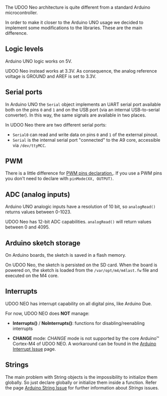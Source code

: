 The UDOO Neo architecture is quite different from a standard Arduino microcontroller.

In order to make it closer to the Arduino UNO usage we decided to implement some modifications to the libraries. These are the main difference.


## Logic levels
Arduino UNO logic works on 5V.

UDOO Neo instead works at 3.3V. As consequence, the analog reference voltage is GROUND and AREF is set to 3.3V.


## Serial ports
In Arduino UNO the `Serial` object implements an UART serial port available both on the pins `0` and `1` and on the USB port (via an internal USB-to-serial converter). In this way, the same signals are available in two places.

In UDOO Neo there are two different serial ports:

* `Serial0` can read and write data on pins `0` and `1` of the external pinout.
* `Serial` is the internal serial port "connected" to the A9 core, accessible via `/dev/ttyMCC`.


## PWM
There is a little difference for [PWM pins declaration.](../Debugging_&_Troubleshooting/Arduino_PWM_Issue.html). If you use a PWM pins you don't need to declare with `pinMode(XX, OUTPUT)`.


## ADC (analog inputs)
Arduino UNO analogic inputs have a resolution of 10 bit, so `analogRead()` returns values between 0-1023.

UDOO Neo has 12-bit ADC capabilities. `analogRead()` will return values between 0 and 4095.


## Arduino sketch storage
On Arduino boards, the sketch is saved in a flash memory.

On UDOO Neo, the sketch is persisted on the SD card. When the board is powered on, the sketch is loaded from the `/var/opt/m4/m4last.fw` file and executed on the M4 core.

## Interrupts
UDOO NEO has interrupt capability on all digital pins, like Arduino Due.

For now, UDOO NEO does **NOT** manage:
 - **Interrupts()** / **NoInterrupts()**: functions for disabling/reenabling interrupts

 - **CHANGE** mode: *CHANGE* mode is not supported by the core Arduino&trade; Cortex-M4 of UDOO NEO. A workaround can be found in the [Arduino Interrupt Issue](../Debugging_&_Troubleshooting/Arduino_Interrupt_Issue.html) page.

## Strings
The main problem with String objects is the impossibility to initialize them globally. So just declare globally or initialize them inside a function.
Refer the page [Arduino String Issue](../Debugging_&_Troubleshooting/Arduino_String_issue.html) for further information about *Strings* issues.

<!--

## String object
[coming soon: frafer]

## PWM
[coming soon: frafer]

## ADC
[coming soon: frafer]

-->

